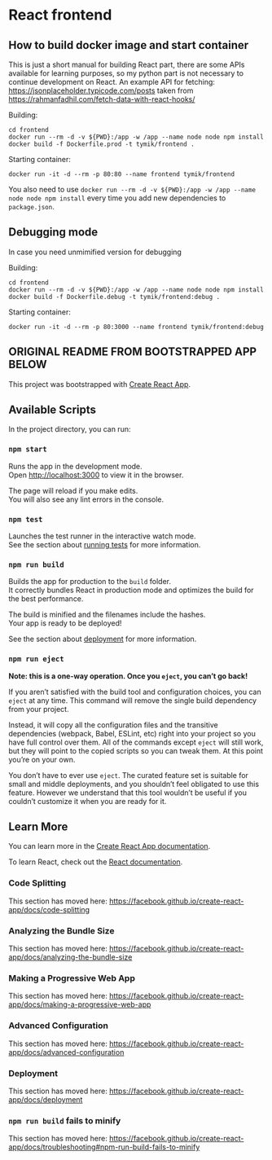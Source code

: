 # React frontend

## How to build docker image and start container

This is just a short manual for building React part, there are some APIs available for learning purposes, so my python part is not necessary to continue development on React.
An example API for fetching: https://jsonplaceholder.typicode.com/posts taken from https://rahmanfadhil.com/fetch-data-with-react-hooks/

Building:

```
cd frontend
docker run --rm -d -v ${PWD}:/app -w /app --name node node npm install
docker build -f Dockerfile.prod -t tymik/frontend .
```

Starting container:

```
docker run -it -d --rm -p 80:80 --name frontend tymik/frontend
```

You also need to use `docker run --rm -d -v ${PWD}:/app -w /app --name node node npm install` every time you add new dependencies to `package.json`.

## Debugging mode

In case you need unmimified version for debugging

Building:

```
cd frontend
docker run --rm -d -v ${PWD}:/app -w /app --name node node npm install
docker build -f Dockerfile.debug -t tymik/frontend:debug .
```

Starting container:

```
docker run -it -d --rm -p 80:3000 --name frontend tymik/frontend:debug
```

## ORIGINAL README FROM BOOTSTRAPPED APP BELOW

This project was bootstrapped with [Create React App](https://github.com/facebook/create-react-app).

## Available Scripts

In the project directory, you can run:

### `npm start`

Runs the app in the development mode.<br />
Open [http://localhost:3000](http://localhost:3000) to view it in the browser.

The page will reload if you make edits.<br />
You will also see any lint errors in the console.

### `npm test`

Launches the test runner in the interactive watch mode.<br />
See the section about [running tests](https://facebook.github.io/create-react-app/docs/running-tests) for more information.

### `npm run build`

Builds the app for production to the `build` folder.<br />
It correctly bundles React in production mode and optimizes the build for the best performance.

The build is minified and the filenames include the hashes.<br />
Your app is ready to be deployed!

See the section about [deployment](https://facebook.github.io/create-react-app/docs/deployment) for more information.

### `npm run eject`

**Note: this is a one-way operation. Once you `eject`, you can’t go back!**

If you aren’t satisfied with the build tool and configuration choices, you can `eject` at any time. This command will remove the single build dependency from your project.

Instead, it will copy all the configuration files and the transitive dependencies (webpack, Babel, ESLint, etc) right into your project so you have full control over them. All of the commands except `eject` will still work, but they will point to the copied scripts so you can tweak them. At this point you’re on your own.

You don’t have to ever use `eject`. The curated feature set is suitable for small and middle deployments, and you shouldn’t feel obligated to use this feature. However we understand that this tool wouldn’t be useful if you couldn’t customize it when you are ready for it.

## Learn More

You can learn more in the [Create React App documentation](https://facebook.github.io/create-react-app/docs/getting-started).

To learn React, check out the [React documentation](https://reactjs.org/).

### Code Splitting

This section has moved here: https://facebook.github.io/create-react-app/docs/code-splitting

### Analyzing the Bundle Size

This section has moved here: https://facebook.github.io/create-react-app/docs/analyzing-the-bundle-size

### Making a Progressive Web App

This section has moved here: https://facebook.github.io/create-react-app/docs/making-a-progressive-web-app

### Advanced Configuration

This section has moved here: https://facebook.github.io/create-react-app/docs/advanced-configuration

### Deployment

This section has moved here: https://facebook.github.io/create-react-app/docs/deployment

### `npm run build` fails to minify

This section has moved here: https://facebook.github.io/create-react-app/docs/troubleshooting#npm-run-build-fails-to-minify
